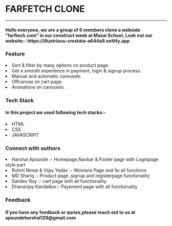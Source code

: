 <h1>FARFETCH CLONE</h1>
<hr>

<h4>Hello everyone, we are a group of 6 members clone a webside "farftech.com" in our construct week at Masai School,
Look out our website:- https://illustrious-crostata-a644a9.netlify.app</h4>

<h3>Feature</h3>
<li>Sort & filter by many options on product page.</li>
<li>Get a smooth experience in payment, login & signup process.</li>
<li>Manual and automatic carousels.</li>
<li>Offcanvas on cart page.</li>
<li>Animations on carousels.</li>

<h3>Tech Stack</h3>
<h4>In this project we used following tech stacks:-</h4>
<li>HTML</li>
<li>CSS</li>
<li>JAVASCRIPT</li>

<h3>Connect with authors</h3>
<li>Harshal Apsunde :- Homepage,Navbar & Footer page with Loginpage style part </li>
<li>Rohini Nimje & Vijay Yadav :- Womans Page and its all functions </li>
<li>MD Shariq :- Product page ,signup and registerpage functionality</li>
<li>Sahdev Roy :- cart page with all functionality  </li>
<li>Dhananjay Kandalkar:- Payement page with all functionality </li>

<h3>Feedback</h3>
<h4>If you have any feedback or quries,please reach out to us at  apsundeharshal129@gmail.com</h4>
